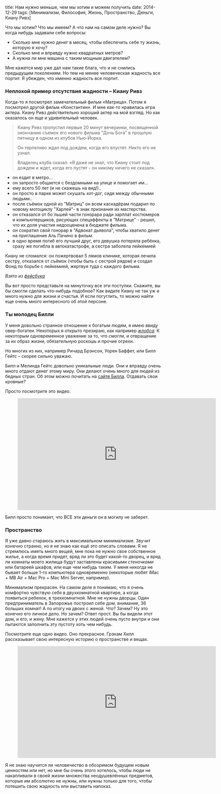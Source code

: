 title: Нам нужно меньше, чем мы хотим и можем получить
date: 2014-12-29
tags: [Минимализм, Философия, Жизнь, Пространство, Деньги, Киану Ривз]

Что мы хотим? Что мы имеем? А что нам на самом деле нужно? Вы когда нибудь задавали себе вопросы: 

* Сколько мне нужно денег в месяц, чтобы обеспечить себе ту жизнь, которую я хочу?
* Сколько мне и вправду нужно квадратных метров?
* А нужна ли мне машина с таким мощным двигателем?

Мне кажется мир уже дал нам такие блага, что и не снились предыдущим поколениям. Но тем не менее человеческая жадность все портит. Я убежден, что именно жадность все портит.

### Неплохой пример отсутствия жадности – Киану Ривз

Когда-то я посмотрел замечательный фильм «Матрица». Потом я посмотрел другой фильм «Константин». И мне как-то нравилась игра актера. Киану Ривз действительно хороший актер на мой взгляд. Но как оказалось он еще и удивительный человек.

> Киану Ривз пропустил первые 20 минут вечеринки, посвященной окончанию съемок его нового фильма "Дочь Бога" в прошлую пятницу в одном из клубов Нью-Йорка. 
>
> Он терпеливо ждал под дождем, когда его впустят. 
> Никто его не узнал.
>
> Владелец клуба сказал: 
> «Я даже не знал, что Киану стоит под дождем и ждет, когда его пустят - он никому ничего не сказал».

- он ездит в метро... 
- он запросто общается с бездомными на улице и помогает им...
- ему всего 50 лет (и не скажешь на вид!)..
- он просто в парке может скушать хот-дог, сидя между обычными людьми..
- после съёмок одной из "Матриц" он всем каскадёрам подарил по новому мотоциклу "Харлей"- в знак признания их мастерства.
- он отказался от бо´льшей части гонорара ради зарплат костюмеров и компьютерщиков, рисующих спецэффекты в "Матрице" - решил, что их доля участия недооценена в бюджете фильма.
- он сократил свой гонорар в "Адвокат дьявола", чтобы хватило денег на приглашение Аль Пачино в фильм.
- в одно время погиб его лучший друг, его девушка потеряла ребёнка, сразу же погибла в автокатастрофе, а сестра заболела лейкемией

Киану не сломался: он пожертвовал 5 лямов клинике, которая лечила сестру, отказался от съёмок (чтобы быть с сестрой рядом) и создал Фонд по борьбе с лейкемией, жертвуя туда с каждого фильма.

*Взято из [фейсбука](https://www.facebook.com/photo.php?fbid=851310854920976&set=a.472834099435322.127431.100001262091582&type=1)*

Вы вот просто представьте на минуточку все эти поступки. Скажите, вы бы смогли сделать что-нибудь подобное? Как видите Киану не так уж и много нужно для жизни и счастья. И если погуглить, то можно найти еще очень много интересного об этой персоне.

### Ты молодец Билли

У меня довольно странное отношение к богатым людям, я имею ввиду овер-богатеи. Некоторых я открыто презираю, как например [*жлобса*](/blog/one-dies-million-cry/). К некоторым одновременное уважение за то, что *смогли*, и отвращение за их образ жизни, обязательную роскошь и прочие огрехи. 

Но многих из них, например Ричард Брэнсон, Уорен Баффет, или Билл Гейтс – скорее сильно уважаю.

Билл и Мелинда Гейтс довольно уникальные люди. Они и вправду очень много отдают денег этому миру. Они делают очень много для людей из бедных стран. Об этом можно почитать на [сайте Билла](http://www.gatesnotes.com/Saving-Lives). Отдавать свои кровные? 

Просто посмотрите это видео.

<figure>
    <div class="if"><iframe src="https://embed-ssl.ted.com/talks/lang/ru/bill_and_melinda_gates_why_giving_away_our_wealth_has_been_the_most_satisfying_thing_we_ve_done.html" width="640" height="360" frameborder="0" scrolling="no" webkitAllowFullScreen mozallowfullscreen allowFullScreen></iframe></div>
</figure>

Билл просто понимает, что ВСЕ эти деньги он в могилу не заберет.

### Пространство

Я уже давно стараюсь жить в максимальном минимализме. Звучит конечно странно, но я не знаю как ещё это описать словами. Я не стремлюсь иметь много вещей, мне пока не нужно свое собственное жилье, а когда время придет, вряд ли это будет какой-то дворец, и вряд ли комнаты моего жилища будут заставлены красивыми *стеночками* или батареей шкафов, или еще чем нибудь таким. У меня никогда не бывает больше 1-го компьютера одновременно (некоторые любят iMac + MB Air + Mac Pro + Mac Mini Server, например).

Минимализм прекрасен. На самом деле я понимаю, что я очень комфортно чувствую себя в двухкомнатной квартире, а когда появиться ребенок, в трехкомнатной. Мне не нужны дворцы. Один предприниматель в Запорожье построил себе дом, внимание, 36 больших комнат! А по итогу на двоих с женой. Что? Зачем? Ну это конечно его личное дело. Но зачем? Ответ прост. Вы бы видели этот дом, и его, и жену. Мне кажется у этих людей очень пусто внутри и они пытаются заполнить эту пустоту хоть чем нибудь.

Посмотрите еще одно видео. Оно прекрасное. Грэхам Хилл рассказывает свою интересную историю о пространстве и вещах.

<figure>
    <div class="if"><iframe src="https://embed-ssl.ted.com/talks/lang/ru/graham_hill_less_stuff_more_happiness.html" width="640" height="360" frameborder="0" scrolling="no" webkitAllowFullScreen mozallowfullscreen allowFullScreen></iframe></div>
</figure>

Я не знаю научится ли человечество в обозримом будущем новым ценностям или нет, но мне бы очень этого хотелось, чтобы люди не накапливали в своей жизни множества неодушевлённых предметов, которые им абсолютно не нужны, или нужны только для того, чтобы потешить свою жадность или выставить напоказ.